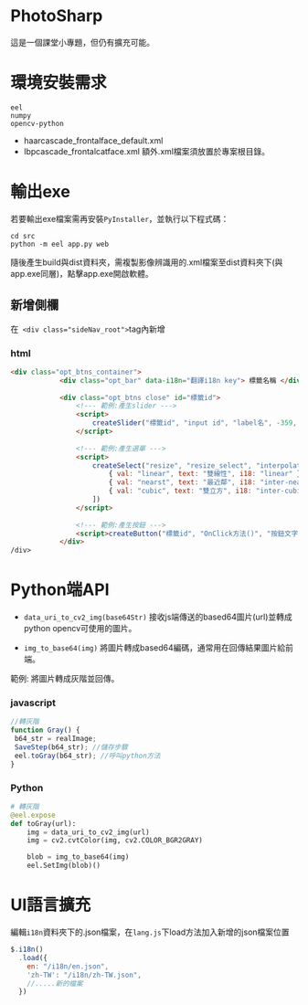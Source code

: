 # PhotoSharp
這是一個課堂小專題，但仍有擴充可能。

# 環境安裝需求

```
eel
numpy
opencv-python
```
- haarcascade_frontalface_default.xml
- lbpcascade_frontalcatface.xml
額外.xml檔案須放置於專案根目錄。

# 輸出exe
若要輸出exe檔案需再安裝`PyInstaller`，並執行以下程式碼：
```
cd src
python -m eel app.py web
```
隨後產生build與dist資料夾，需複製影像辨識用的.xml檔案至dist資料夾下(與app.exe同層)，點擊app.exe開啟軟體。




## 新增側欄

在` <div class="sideNav_root">`tag內新增

### html

```html
<div class="opt_btns_container">
            <div class="opt_bar" data-i18n="翻譯i18n key"> 標籤名稱 </div>
            
            <div class="opt_btns close" id="標籤id">
                <!--- 範例:產生slider --->
                <script>
                    createSlider("標籤id", "input id", "label名", -359, 359, 0, 1, "onInput方法()", "onChange方法()", "label翻譯i18n key")
                </script>
                
                <!--- 範例:產生選單 --->
                <script>
                    createSelect("resize", "resize_select", "interpolation", [
                        { val: "linear", text: "雙線性", i18: "linear" },
                        { val: "nearst", text: "最近鄰", i18: "inter-nearest" },
                        { val: "cubic", text: "雙立方", i18: "inter-cubic" },
                    ]) 
                </script>
                
                <!--- 範例:產生按鈕 --->
                <script>createButton("標籤id", "OnClick方法()", "按鈕文字", "翻譯i18n key")</script>
            </div>
/div>
```

# Python端API

- `data_uri_to_cv2_img(base64Str)` 接收js端傳送的based64圖片(url)並轉成python opencv可使用的圖片。

- `img_to_base64(img)` 將圖片轉成based64編碼，通常用在回傳結果圖片給前端。


範例: 將圖片轉成灰階並回傳。

### javascript

 ```javascript
 //轉灰階
function Gray() {
  b64_str = realImage;
  SaveStep(b64_str); //儲存步驟
  eel.toGray(b64_str); //呼叫python方法
}
 ```
 
### Python 
```python
# 轉灰階
@eel.expose
def toGray(url):
    img = data_uri_to_cv2_img(url)
    img = cv2.cvtColor(img, cv2.COLOR_BGR2GRAY)

    blob = img_to_base64(img)
    eel.SetImg(blob)()

```

# UI語言擴充

編輯`i18n`資料夾下的.json檔案，在`lang.js`下load方法加入新增的json檔案位置
```javascript
$.i18n()
  .load({
    en: "/i18n/en.json",
    'zh-TW': "/i18n/zh-TW.json",
    //.....新的檔案
  })
```
